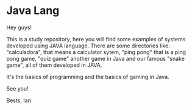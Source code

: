 # Java Lang
Hey guys!

This is a study repository, here you will find some examples of systems developed using JAVA language.
There are some directories like: "calculadora", that means a calculator sytem, "ping pong" that is a ping pong game, "quiz game" another game in Java and our famous "snake game", all of them developed in JAVA.


It's the basics of programming and the basics of gaming in Java.

See you!

Bests,
Ian





 
